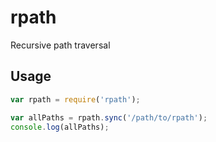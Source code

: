 # rpath

Recursive path traversal

## Usage

```js
var rpath = require('rpath');

var allPaths = rpath.sync('/path/to/rpath');
console.log(allPaths);
```
